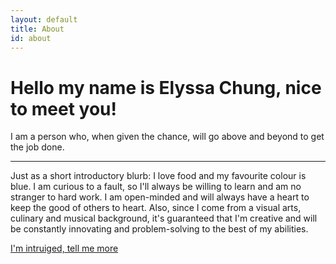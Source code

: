 ```yaml
---
layout: default
title: About
id: about
---
```

<!-- ADDED JUMBOTRON THING HERE-->
			
<div class="jumbotron">  		   		   
<h1 class="display-3">Hello my name is Elyssa Chung, nice to meet you!</h1>
<!--This is a simple hero unit, a simple jumbotron-style component for calling extra attention to featured content or information.-->
<p class="lead">I am a person who, when given the chance, will go above and beyond to get the job done.  
</p>
<hr class="my-4">
<p>Just as a short introductory blurb: I love food and my favourite colour is blue.  I am curious to a fault, so I'll always be willing to learn and am no stranger to hard work.  I am open-minded and will always have a heart to keep the good of others to heart.  Also, since I come from a visual arts, culinary and musical background, it's guaranteed that I'm creative and will be constantly innovating and problem-solving to the best of my abilities.  </p>
<p class="lead">
<a class="btn btn-primary btn-lg" href="#" role="button">I'm intruiged, tell me more</a>
</p>
</div>

